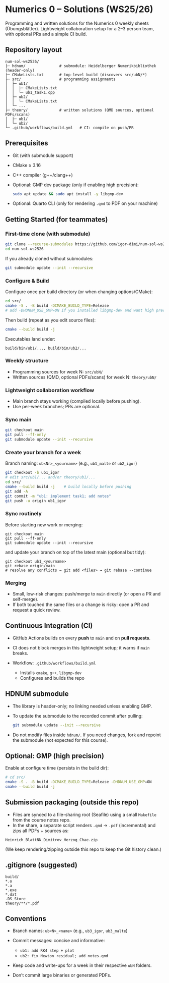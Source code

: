 # Numerics 0 – Solutions (WS25/26)

Programming and written solutions for the Numerics 0 weekly sheets (Übungsblätter).
Lightweight collaboration setup for a 2–3 person team, with optional PRs and a simple CI build.

## Repository layout

```
num-sol-ws2526/
├─ hdnum/               # submodule: Heidelberger Numerikbibliothek (header-only)
├─ CMakeLists.txt       # top-level build (discovers src/ubN/*)
├─ src/                 # programming assignments
│  ├─ ub1/
│  │  ├─ CMakeLists.txt
│  │  └─ ub1_task1.cpp
│  ├─ ub2/
│  │  └─ CMakeLists.txt
│  └─ ...
├─ theory/              # written solutions (QMD sources, optional PDFs/scans)
│  ├─ ub1/
│  └─ ub2/
└─ .github/workflows/build.yml   # CI: compile on push/PR
```

## Prerequisites

* Git (with submodule support)
* CMake ≥ 3.16
* C++ compiler (g++/clang++)
* Optional: GMP dev package (only if enabling high precision):

  ```bash
  sudo apt update && sudo apt install -y libgmp-dev
  ```
* Optional: Quarto CLI (only for rendering `.qmd` to PDF on your machine)


## Getting Started (for teammates)

### First-time clone (with submodule)

```bash
git clone --recurse-submodules https://github.com/igor-dimi/num-sol-ws2526.git
cd num-sol-ws2526
```

If you already cloned without submodules:

```bash
git submodule update --init --recursive
```

### Configure & Build

Configure once per build directory (or when changing options/CMake):

```bash
cd src/
cmake -S . -B build -DCMAKE_BUILD_TYPE=Release
# add -DHDNUM_USE_GMP=ON if you installed libgmp-dev and want high precision
```

Then build (repeat as you edit source files):

```bash
cmake --build build -j
```

Executables land under:

```
build/bin/ub1/..., build/bin/ub2/...
```

### Weekly structure

* Programming sources for week N: `src/ubN/`
* Written sources (QMD, optional PDFs/scans) for week N: `theory/ubN/`

### Lightweight collaboration workflow

* Main branch stays working (compiled locally before pushing).
* Use per-week branches; PRs are optional.

### Sync main

```bash
git checkout main
git pull --ff-only
git submodule update --init --recursive
```

### Create your branch for a week

Branch naming: `ub<Nr>_<yourname>` (e.g., `ub1_malte` or `ub2_igor`)

```bash
git checkout -b ub1_igor
# edit src/ub1/... and/or theory/ub1/...
cd src/
cmake --build build -j    # build locally before pushing
git add -A
git commit -m "ub1: implement task1; add notes"
git push -u origin ub1_igor
```

### Sync routinely

Before starting new work or merging:

```
git checkout main
git pull --ff-only
git submodule update --init --recursive
```

and update your branch on top of the latest main (optional but tidy):

```
git checkout ub1_<yourname>
git rebase origin/main
# resolve any conflicts → git add <files> → git rebase --continue
```

### Merging

* Small, low-risk changes: push/merge to `main` directly (or open a PR and self-merge).
* If both touched the same files or a change is risky: open a PR and request a quick review.

## Continuous Integration (CI)

* GitHub Actions builds on every **push** to `main` and on **pull requests**.
* CI does not block merges in this lightweight setup; it warns if `main` breaks.
* Workflow: `.github/workflows/build.yml`

  * Installs `cmake`, `g++`, `libgmp-dev`
  * Configures and builds the repo

## HDNUM submodule

* The library is header-only; no linking needed unless enabling GMP.

* To update the submodule to the recorded commit after pulling:

  ```bash
  git submodule update --init --recursive
  ```

* Do not modify files inside `hdnum/`. If you need changes, fork and repoint the submodule (not expected for this course).

## Optional: GMP (high precision)

Enable at configure time (persists in the build dir):

```bash
# cd src/
cmake -S . -B build -DCMAKE_BUILD_TYPE=Release -DHDNUM_USE_GMP=ON
cmake --build build -j
```

## Submission packaging (outside this repo)

* Files are synced to a file-sharing root (Seafile) using a small `Makefile` from the course notes repo.
* In the share, a separate script renders `.qmd` → `.pdf` (incremental) and zips all PDFs + sources as:

```
Heinrich_BlattNN_Dimitrov_Herzog_Chae.zip
```

(We keep rendering/zipping outside this repo to keep the Git history clean.)

## .gitignore (suggested)

```
build/
*.o
*.a
*.exe
*.dat
.DS_Store
theory/**/*.pdf
```

## Conventions

* Branch names: `ub<N>_<name>` (e.g., `ub3_igor`, `ub3_malte`)
* Commit messages: concise and informative:

  * `ub1: add RK4 step + plot`
  * `ub2: fix Newton residual; add notes.qmd`
* Keep code and write-ups for a week in their respective `ubN` folders.
* Don’t commit large binaries or generated PDFs.

